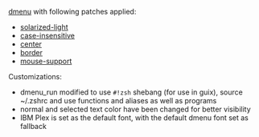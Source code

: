 [dmenu](https://tools.suckless.org/dmenu/) with following patches applied:
- [solarized-light](https://tools.suckless.org/dmenu/patches/solarized/)
- [case-insensitive](https://tools.suckless.org/dmenu/patches/case-insensitive/)
- [center](https://tools.suckless.org/dmenu/patches/center/)
- [border](https://tools.suckless.org/dmenu/patches/border/)
- [mouse-support](https://tools.suckless.org/dmenu/patches/mouse-support/)

Customizations:
- dmenu_run modified to use `#!zsh` shebang (for use in guix), source ~/.zshrc and use functions and aliases as well as programs
- normal and selected text color have been changed for better visibility
- IBM Plex is set as the default font, with the default dmenu font set as fallback